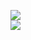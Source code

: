 [![](https://img.shields.io/badge/Made%20With-Github%20Spray-lightgrey.svg?style=for-the-badge&logo=github)](https://github.com/Annihil/github-spray#18756)  
[![](https://i.imgur.com/2DrTn0Z.gif)](https://github.com/Annihil/github-spray)